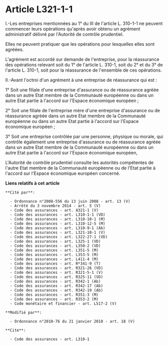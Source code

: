 # Article L321-1-1

I.-Les entreprises mentionnées au 1° du III de l'article L. 310-1-1 ne peuvent commencer leurs opérations qu'après avoir
obtenu un agrément administratif délivré par l'Autorité de contrôle prudentiel. 

Elles ne peuvent pratiquer que les opérations pour lesquelles elles sont agréées.

L'agrément est accordé sur demande de l'entreprise, pour la réassurance des opérations relevant soit du 1° de l'article L.
310-1, soit du 2° et du 3° de l'article L. 310-1, soit pour la réassurance de l'ensemble de ces opérations. 

II.-Avant l'octroi d'un agrément à une entreprise de réassurance qui est : 

1° Soit une filiale d'une entreprise d'assurance ou de réassurance agréée dans un autre Etat membre de la Communauté
européenne ou dans un autre Etat partie à l'accord sur l'Espace économique européen ; 

2° Soit une filiale de l'entreprise mère d'une entreprise d'assurance ou de réassurance agréée dans un autre Etat membre de
la Communauté européenne ou dans un autre Etat partie à l'accord sur l'Espace économique européen ; 

3° Soit une entreprise contrôlée par une personne, physique ou morale, qui contrôle également une entreprise d'assurance ou
de réassurance agréée dans un autre Etat membre de la Communauté européenne ou dans un autre Etat partie à l'accord sur
l'Espace économique européen, 

L'Autorité de contrôle prudentiel consulte les autorités compétentes de l'autre Etat membre de la Communauté européenne ou de
l'Etat partie à l'accord sur l'Espace économique européen concerné.

**Liens relatifs à cet article**

	**Cité par**:

	  - Ordonnance n°2008-556 du 13 juin 2008 - art. 13 (V)
	  - Arrêté du 3 novembre 2014 - art. 5 (V)
	  - Code des assurances - art. A321-1 (V)
	  - Code des assurances - art. L310-1-1 (VD)
	  - Code des assurances - art. L310-10-1 (M)
	  - Code des assurances - art. L310-12-5 (M)
	  - Code des assurances - art. L310-9-1 (Ab)
	  - Code des assurances - art. L321-10-1 (V)
	  - Code des assurances - art. L322-27-1 (VD)
	  - Code des assurances - art. L325-1 (VD)
	  - Code des assurances - art. L350-2 (VD)
	  - Code des assurances - art. L351-5 (M)
	  - Code des assurances - art. L353-5 (M)
	  - Code des assurances - art. L411-4 (M)
	  - Code des assurances - art. R*341-9 (T)
	  - Code des assurances - art. R321-26 (VD)
	  - Code des assurances - art. R321-5-1 (V)
	  - Code des assurances - art. R325-11 (VD)
	  - Code des assurances - art. R342-1 (Ab)
	  - Code des assurances - art. R342-17 (Ab)
	  - Code des assurances - art. R342-19 (Ab)
	  - Code des assurances - art. R351-3 (M)
	  - Code des assurances - art. R353-2 (M)
	  - Code monétaire et financier - art. L517-2 (V)

	**Modifié par**:

	  - Ordonnance n°2010-76 du 21 janvier 2010 - art. 18 (V)

	**Cite**:

	  - Code des assurances - art. L310-1
